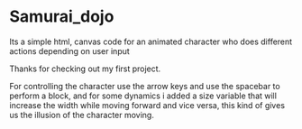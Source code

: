 # Samurai_dojo
Its a simple html, canvas code for an animated character who does different actions depending on user input

Thanks for checking out my first project.

For controlling the character use the arrow keys and use the spacebar to perform a block,
and for some dynamics i added a size variable that will increase the width while moving forward 
and vice versa, this kind of gives us the illusion of the character moving.
